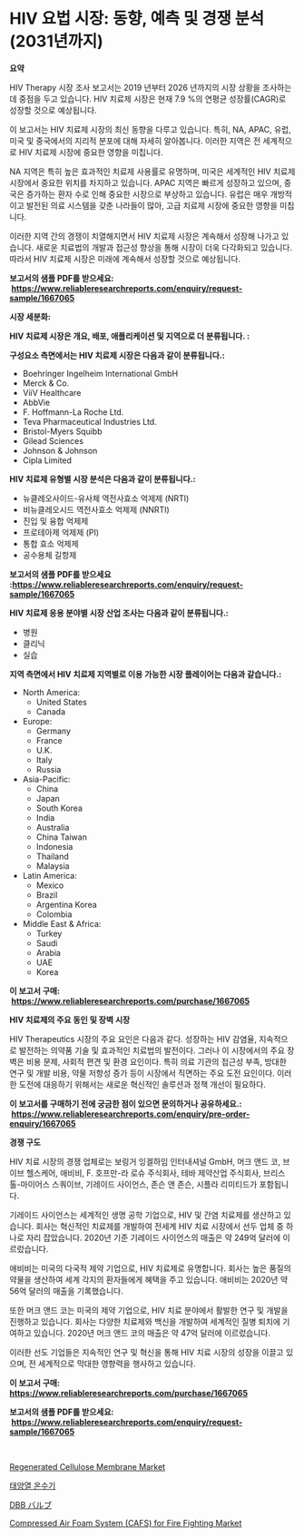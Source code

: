 <p><h1>HIV 요법 시장: 동향, 예측 및 경쟁 분석 (2031년까지)</h1></p><p><strong>요약</strong></p>
<p><p>HIV Therapy 시장 조사 보고서는 2019 년부터 2026 년까지의 시장 상황을 조사하는 데 중점을 두고 있습니다. HIV 치료제 시장은 현재 7.9 %의 연평균 성장률(CAGR)로 성장할 것으로 예상됩니다.</p><p>이 보고서는 HIV 치료제 시장의 최신 동향을 다루고 있습니다. 특히, NA, APAC, 유럽, 미국 및 중국에서의 지리적 분포에 대해 자세히 알아봅니다. 이러한 지역은 전 세계적으로 HIV 치료제 시장에 중요한 영향을 미칩니다.</p><p>NA 지역은 특히 높은 효과적인 치료제 사용률로 유명하며, 미국은 세계적인 HIV 치료제 시장에서 중요한 위치를 차지하고 있습니다. APAC 지역은 빠르게 성장하고 있으며, 중국은 증가하는 환자 수로 인해 중요한 시장으로 부상하고 있습니다. 유럽은 매우 개방적이고 발전된 의료 시스템을 갖춘 나라들이 많아, 고급 치료제 시장에 중요한 영향을 미칩니다.</p><p>이러한 지역 간의 경쟁이 치열해지면서 HIV 치료제 시장은 계속해서 성장해 나가고 있습니다. 새로운 치료법의 개발과 접근성 향상을 통해 시장이 더욱 다각화되고 있습니다. 따라서 HIV 치료제 시장은 미래에 계속해서 성장할 것으로 예상됩니다.</p></p>
<p><strong>보고서의 샘플 PDF를 받으세요: &nbsp;<a href="https://www.reliableresearchreports.com/enquiry/request-sample/1667065">https://www.reliableresearchreports.com/enquiry/request-sample/1667065</a></strong></p>
<p><strong>시장 세분화:</strong></p>
<p><strong> HIV 치료제 시장은 개요, 배포, 애플리케이션 및 지역으로 더 분류됩니다. :</strong></p>
<p><strong>구성요소 측면에서는 HIV 치료제 시장은 다음과 같이 분류됩니다.:</strong></p>
<p><ul><li>Boehringer Ingelheim International GmbH</li><li>Merck & Co.</li><li>ViiV Healthcare</li><li>AbbVie</li><li>F. Hoffmann-La Roche Ltd.</li><li>Teva Pharmaceutical Industries Ltd.</li><li>Bristol-Myers Squibb</li><li>Gilead Sciences</li><li>Johnson & Johnson</li><li>Cipla Limited</li></ul></p>
<p><strong> HIV 치료제 유형별 시장 분석은 다음과 같이 분류됩니다.:</strong></p>
<p><ul><li>뉴클레오사이드-유사체 역전사효소 억제제 (NRTI)</li><li>비뉴클레오시드 역전사효소 억제제 (NNRTI)</li><li>진입 및 융합 억제제</li><li>프로테아제 억제제 (PI)</li><li>통합 효소 억제제</li><li>공수용체 길항제</li></ul></p>
<p><strong>보고서의 샘플 PDF를 받으세요 :<a href="https://www.reliableresearchreports.com/enquiry/request-sample/1667065">https://www.reliableresearchreports.com/enquiry/request-sample/1667065</a></strong></p>
<p><strong> HIV 치료제 응용 분야별 시장 산업 조사는 다음과 같이 분류됩니다.:</strong></p>
<p><ul><li>병원</li><li>클리닉</li><li>실습</li></ul></p>
<p><strong>지역 측면에서 HIV 치료제 지역별로 이용 가능한 시장 플레이어는 다음과 같습니다.:</strong></p>
<p><ul>
    <li>
        North America:
        <ul>
            <li>United States</li>
            <li>Canada</li>
        </ul>
    </li>
    <li>
        Europe:
        <ul>
            <li>Germany</li>
            <li>France</li>
            <li>U.K.</li>
            <li>Italy</li>
            <li>Russia</li>
        </ul>
    </li>
    <li>
        Asia-Pacific:
        <ul>
            <li>China</li>
            <li>Japan</li>
            <li>South Korea</li>
            <li>India</li>
            <li>Australia</li>
            <li>China Taiwan</li>
            <li>Indonesia</li>
            <li>Thailand</li>
            <li>Malaysia</li>
        </ul>
    </li>
    <li>
        Latin America:
        <ul>
            <li>Mexico</li>
            <li>Brazil</li>
            <li>Argentina Korea</li>
            <li>Colombia</li>
        </ul>
    </li>
    <li>
        Middle East & Africa:
        <ul>
            <li>Turkey</li>
            <li>Saudi</li>
            <li>Arabia</li>
            <li>UAE</li>
            <li>Korea</li>
        </ul>
    </li>
    </ul></p>
<p><strong>이 보고서 구매: &nbsp;<a href="https://www.reliableresearchreports.com/purchase/1667065">https://www.reliableresearchreports.com/purchase/1667065</a></strong></p>
<p><strong>HIV 치료제의 주요 동인 및 장벽 시장</strong></p>
<p><p>HIV Therapeutics 시장의 주요 요인은 다음과 같다. 성장하는 HIV 감염율, 지속적으로 발전하는 의약품 기술 및 효과적인 치료법의 발전이다. 그러나 이 시장에서의 주요 장벽은 비용 문제, 사회적 편견 및 환경 요인이다. 특히 의료 기관의 접근성 부족, 방대한 연구 및 개발 비용, 약물 저항성 증가 등이 시장에서 직면하는 주요 도전 요인이다. 이러한 도전에 대응하기 위해서는 새로운 혁신적인 솔루션과 정책 개선이 필요하다.</p></p>
<p><strong>이 보고서를 구매하기 전에 궁금한 점이 있으면 문의하거나 공유하세요.: &nbsp;<a href="https://www.reliableresearchreports.com/enquiry/pre-order-enquiry/1667065">https://www.reliableresearchreports.com/enquiry/pre-order-enquiry/1667065</a></strong></p>
<p><strong>경쟁 구도</strong></p>
<p><p>HIV 치료 시장의 경쟁 업체로는 보링거 잉겔하임 인터내셔널 GmbH, 머크 앤드 코, 브이브 헬스케어, 애비비, F. 호프만-라 로슈 주식회사, 테바 제약산업 주식회사, 브리스톨-마이어스 스쿼이브, 기레이드 사이언스, 존슨 앤 존슨, 시플라 리미티드가 포함됩니다. </p><p>기레이드 사이언스는 세계적인 생명 공학 기업으로, HIV 및 간염 치료제를 생산하고 있습니다. 회사는 혁신적인 치료제를 개발하여 전세계 HIV 치료 시장에서 선두 업체 중 하나로 자리 잡았습니다. 2020년 기준 기레이드 사이언스의 매출은 약 249억 달러에 이르렀습니다.</p><p>애비비는 미국의 다국적 제약 기업으로, HIV 치료제로 유명합니다. 회사는 높은 품질의 약물을 생산하여 세계 각지의 환자들에게 혜택을 주고 있습니다. 애비비는 2020년 약 56억 달러의 매출을 기록했습니다.</p><p>또한 머크 앤드 코는 미국의 제약 기업으로, HIV 치료 분야에서 활발한 연구 및 개발을 진행하고 있습니다. 회사는 다양한 치료제와 백신을 개발하여 세계적인 질병 퇴치에 기여하고 있습니다. 2020년 머크 앤드 코의 매출은 약 47억 달러에 이르렀습니다.</p><p>이러한 선도 기업들은 지속적인 연구 및 혁신을 통해 HIV 치료 시장의 성장을 이끌고 있으며, 전 세계적으로 막대한 영향력을 행사하고 있습니다.</p></p>
<p><strong>이 보고서 구매: &nbsp; <a href="https://www.reliableresearchreports.com/purchase/1667065">https://www.reliableresearchreports.com/purchase/1667065</a></strong></p>
<p><strong>보고서의 샘플 PDF를 받으세요: &nbsp;<a href="https://www.reliableresearchreports.com/enquiry/request-sample/1667065">https://www.reliableresearchreports.com/enquiry/request-sample/1667065</a></strong><strong></strong></p>
<p>&nbsp;</p>
<p><p><a href="https://www.linkedin.com/pulse/regenerated-cellulose-membrane-market-size-reflecting-forecast-0rg7e?trackingId=n8WgcKJdhaofsL9XEnvOLg%3D%3D">Regenerated Cellulose Membrane Market</a></p><p><a href="https://medium.com/@genius6587678/%ED%83%9C%EC%96%91%EC%97%B4-%EC%98%A8%EC%88%98%EA%B8%B0-%EC%8B%9C%EC%9E%A5-%EA%B7%9C%EB%AA%A8%EB%8A%94-%EA%B8%80%EB%A1%9C%EB%B2%8C-%EC%82%B0%EC%97%85%EC%97%90%EC%84%9C-%EC%B5%9C%EC%A0%81%EC%9D%98-%EB%A7%88%EC%BC%80%ED%8C%85-%EC%B1%84%EB%84%90%EC%9D%84-%EB%B3%B4%EC%97%AC%EC%A4%8D%EB%8B%88%EB%8B%A4-2709d0fbd1b3">태양열 온수기</a></p><p><a href="https://medium.com/@josephmiller1959/dbb%E3%83%90%E3%83%AB%E3%83%96%E5%B8%82%E5%A0%B4-2031%E5%B9%B4%E3%81%BE%E3%81%A7%E3%81%AE%E6%88%90%E5%8A%9F%E3%81%97%E3%81%9F%E3%83%93%E3%82%B8%E3%83%8D%E3%82%B9%E6%88%A6%E7%95%A5%E3%81%AE%E9%8D%B5-6263fef76c33">DBB バルブ</a></p><p><a href="https://www.linkedin.com/pulse/compressed-air-foam-system-cafs-fire-fighting-market-size-fx4ne?trackingId=BEfHYXlcwn6PObVnwmRK%2Bw%3D%3D">Compressed Air Foam System (CAFS) for Fire Fighting Market</a></p></p>